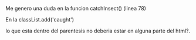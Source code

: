 Me genero una duda en la funcion catchInsect() (linea 78)

En la classList.add('caught')

lo que esta dentro del parentesis no deberia estar en alguna parte del html?. 
